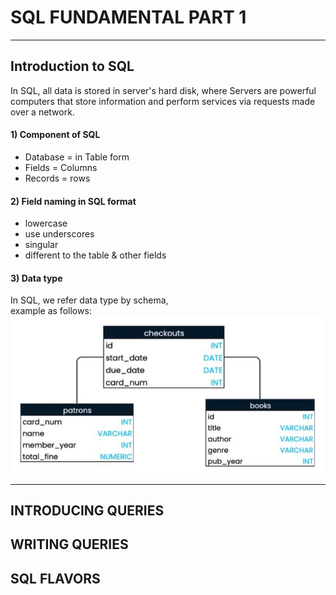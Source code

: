 # SQL FUNDAMENTAL PART 1  
---
## Introduction to SQL
  
In SQL, all data is stored in server's hard disk, where Servers are powerful computers that store information and perform services via requests made over a network.

#### 1) Component of SQL

- Database = in Table form  
- Fields = Columns  
- Records = rows

#### 2) Field naming in SQL format

- lowercase  
- use underscores  
- singular  
- different to the table & other fields  

#### 3) Data type

In SQL, we refer data type by schema,  
example as follows:  
![Alt Text](schema.JPG)

---


## INTRODUCING QUERIES




## WRITING QUERIES





## SQL FLAVORS
 




